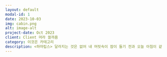 ```yaml
---
layout: default
modal-id: 1
date: 2023-10-03
img: cabin.png
alt: image-alt
project-date: Oct 2023
client: Client 머라 쓸까욤
category: 이것은 카테고리
description: <하마립스> 달라지는 것은 없어 내 머릿속이 잠이 들기 전과 오늘 아침이 같다면
---
```

